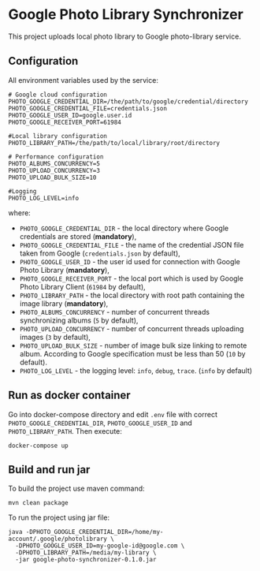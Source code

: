 # Google Photo Library Synchronizer

This project uploads local photo library to Google photo-library service.

## Configuration
All environment variables used by the service:
```
# Google cloud configuration
PHOTO_GOOGLE_CREDENTIAL_DIR=/the/path/to/google/credential/directory
PHOTO_GOOGLE_CREDENTIAL_FILE=credentials.json
PHOTO_GOOGLE_USER_ID=google.user.id
PHOTO_GOOGLE_RECEIVER_PORT=61984

#Local library configuration
PHOTO_LIBRARY_PATH=/the/path/to/local/library/root/directory

# Performance configuration
PHOTO_ALBUMS_CONCURRENCY=5
PHOTO_UPLOAD_CONCURRENCY=3
PHOTO_UPLOAD_BULK_SIZE=10

#Logging
PHOTO_LOG_LEVEL=info
```

where:
- `PHOTO_GOOGLE_CREDENTIAL_DIR` - the local directory where Google credentials are stored (**mandatory**),
- `PHOTO_GOOGLE_CREDENTIAL_FILE` - the name of the credential JSON file taken from Google (`credentials.json` by default),
- `PHOTO_GOOGLE_USER_ID` - the user id used for connection with Google Photo Library (**mandatory**),
- `PHOTO_GOOGLE_RECEIVER_PORT` - the local port which is used by Google Photo Library Client (`61984` by default),
- `PHOTO_LIBRARY_PATH` - the local directory with root path containing the image library (**mandatory**),
- `PHOTO_ALBUMS_CONCURRENCY` - number of concurrent threads synchronizing albums (`5` by default),
- `PHOTO_UPLOAD_CONCURRENCY` - number of concurrent threads uploading images (`3` by default),
- `PHOTO_UPLOAD_BULK_SIZE` - number of image bulk size linking to remote album. According to Google specification must be less than 50 (`10` by default).
- `PHOTO_LOG_LEVEL` - the logging level: `info`, `debug`, `trace`. (`info` by default)

## Run as docker container
Go into docker-compose directory and edit `.env` file with correct `PHOTO_GOOGLE_CREDENTIAL_DIR`, `PHOTO_GOOGLE_USER_ID` and `PHOTO_LIBRARY_PATH`.
Then execute:
```
docker-compose up
``` 

## Build and run jar
To build the project use maven command:
```
mvn clean package
```

To run the project using jar file:
```
java -DPHOTO_GOOGLE_CREDENTIAL_DIR=/home/my-account/.google/photolibrary \
  -DPHOTO_GOOGLE_USER_ID=my-google-id@google.com \
  -DPHOTO_LIBRARY_PATH=/media/my-library \
  -jar google-photo-synchronizer-0.1.0.jar
```